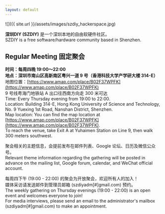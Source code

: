 ```yaml
---
layout: default
---
```


<div class="home-photo" markdown="span">
![]({{ site.url }}/assets/images/szdiy_hackerspace.jpg)
</div>

**深圳DIY (SZDIY)** 是一个深圳本地的自由软硬件社区。
<br/>SZDIY is a free software/hardware community based in Shenzhen.


## Regular Meeting 固定聚会

**时间：每周四晚 19:00～22:00**  
**地点：深圳市南山区高新南区粤兴一道 9 号（香港科技大学产学研大楼 314-E）**  
地图位置：[https://www.amap.com/place/B02F37WPFK](https://www.amap.com/place/B02F37WPFK)  
9 号线粤海门地铁站 A 出口往西南方向走 300 米可达  
Time: Every Thursday evening from 19:00 to 22:00.  
Location: Building 314-E, Hong Kong University of Science and Technology, No. 9 Yuexing 1st Road, Nanshan District, Shenzhen.  
Map location: You can find the map location at [https://www.amap.com/place/B02F37WPFK](https://www.amap.com/place/B02F37WPFK).  
To reach the venue, take Exit A at Yuhaimen Station on Line 9, then walk 300 meters southwest.

聚会相关的主题信息，会提前发布在邮件列表、Google 论坛、日历及微信公众号。  
Relevant theme information regarding the gathering will be posted in advance on the mailing list, Google forum, calendar, and WeChat official account.

每周四下午 (19:00 - 22:00) 的聚会为开放聚会，欢迎所有人的加入！  
媒体采访请发送邮件到管理员邮箱 (szdiyadm[#]gmail.com) 预约。  
The weekly gathering on Thursday evenings (19:00 - 22:00) is an open event and welcomes everyone to join!   
For media interviews, please send an email to the administrator's mailbox (szdiyadm[#]gmail.com) to make an appointment.
